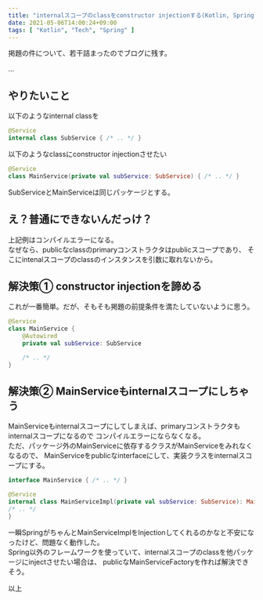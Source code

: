 ```yaml
---
title: "internalスコープのclassをconstructor injectionする(Kotlin, Spring)"
date: 2021-05-06T14:00:24+09:00
tags: [ "Kotlin", "Tech", "Spring" ]
---
```


掲題の件について、若干詰まったのでブログに残す。

...

## やりたいこと

以下のようなinternal classを
```kotlin
@Service
internal class SubService { /* .. */ }
```

以下のようなclassにconstructor injectionさせたい
```kotlin
@Service
class MainService(private val subService: SubService) { /* .. */ }
```

SubServiceとMainServiceは同じパッケージとする。

## え？普通にできないんだっけ？

上記例はコンパイルエラーになる。  
なぜなら、publicなclassのprimaryコンストラクタはpublicスコープであり、
そこにintenalスコープのclassのインスタンスを引数に取れないから。

## 解決策① constructor injectionを諦める

これが一番簡単。だが、そもそも掲題の前提条件を満たしていないように思う。

```kotlin
@Service
class MainService {
    @Autowired
    private val subService: SubService

    /* .. */ 
}
```

## 解決策② MainServiceもinternalスコープにしちゃう

MainServiceもinternalスコープにしてしまえば、primaryコンストラクタもinternalスコープになるので
コンパイルエラーにならなくなる。  
ただ、パッケージ外のMainServiceに依存するクラスがMainServiceをみれなくなるので、
MainServiceをpublicなinterfaceにして、実装クラスをinternalスコープにする。

```kotlin
interface MainService { /* .. */ }

@Service
internal class MainServiceImpl(private val subService: SubService): MainService { 
/* .. */ 
}
```

一瞬SpringがちゃんとMainServiceImplをInjectionしてくれるのかなと不安になったけど、問題なく動作した。  
Spring以外のフレームワークを使っていて、internalスコープのclassを他パッケージにinjectさせたい場合は、
publicなMainServiceFactoryを作れば解決できそう。  

以上